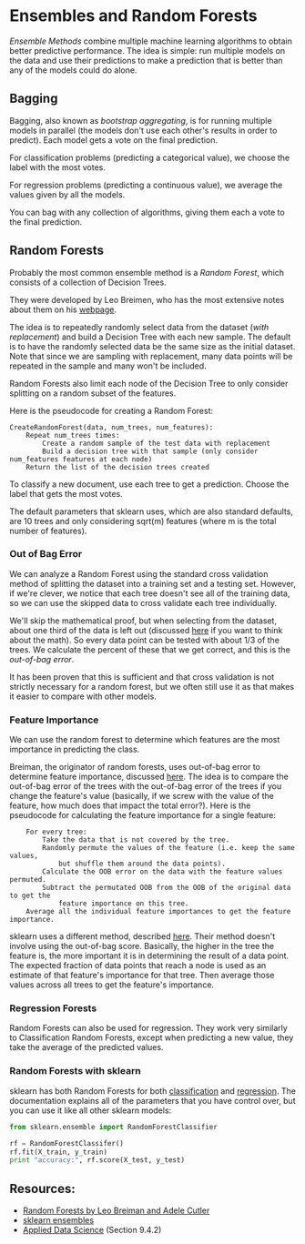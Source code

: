 # Ensembles and Random Forests

*Ensemble Methods* combine multiple machine learning algorithms to obtain better predictive performance. The idea is simple: run multiple models on the data and use their predictions to make a prediction that is better than any of the models could do alone.


## Bagging

Bagging, also known as *bootstrap aggregating*, is for running multiple models in parallel (the models don't use each other's results in order to predict). Each model gets a vote on the final prediction.

For classification problems (predicting a categorical value), we choose the label with the most votes.

For regression problems (predicting a continuous value), we average the values given by all the models.

You can bag with any collection of algorithms, giving them each a vote to the final prediction.


## Random Forests

Probably the most common ensemble method is a *Random Forest*, which consists of a collection of Decision Trees.

They were developed by Leo Breimen, who has the most extensive notes about them on his [webpage](http://www.stat.berkeley.edu/~breiman/RandomForests/cc_home.htm).

The idea is to repeatedly randomly select data from the dataset (*with replacement*) and build a Decision Tree with each new sample. The default is to have the randomly selected data be the same size as the initial dataset. Note that since we are sampling with replacement, many data points will be repeated in the sample and many won't be included.

Random Forests also limit each node of the Decision Tree to only consider splitting on a random subset of the features.

Here is the pseudocode for creating a Random Forest:

    CreateRandomForest(data, num_trees, num_features):
        Repeat num_trees times:
            Create a random sample of the test data with replacement
            Build a decision tree with that sample (only consider num_features features at each node)
        Return the list of the decision trees created

To classify a new document, use each tree to get a prediction. Choose the label that gets the most votes.

The default parameters that sklearn uses, which are also standard defaults, are 10 trees and only considering sqrt(m) features (where m is the total number of features).


### Out of Bag Error

We can analyze a Random Forest using the standard cross validation method of splitting the dataset into a training set and a testing set. However, if we're clever, we notice that each tree doesn't see all of the training data, so we can use the skipped data to cross validate each tree individually.

We'll skip the mathematical proof, but when selecting from the dataset, about one third of the data is left out (discussed [here](http://math.stackexchange.com/questions/203491/expected-coverage-after-sampling-with-replacement-k-times) if you want to think about the math). So every data point can be tested with about 1/3 of the trees. We calculate the percent of these that we get correct, and this is the *out-of-bag error*.

It has been proven that this is sufficient and that cross validation is not strictly necessary for a random forest, but we often still use it as that makes it easier to compare with other models.


### Feature Importance

We can use the random forest to determine which features are the most importance in predicting the class.

Breiman, the originator of random forests, uses out-of-bag error to determine feature importance, discussed [here](http://www.stat.berkeley.edu/~breiman/RandomForests/cc_home.htm#varimp). The idea is to compare the out-of-bag error of the trees with the out-of-bag error of the trees if you change the feature's value (basically, if we screw with the value of the feature, how much does that impact the total error?). Here is the pseudocode for calculating the feature importance for a single feature:

        For every tree:
            Take the data that is not covered by the tree.
            Randomly permute the values of the feature (i.e. keep the same values,
                but shuffle them around the data points).
            Calculate the OOB error on the data with the feature values permuted.
            Subtract the permutated OOB from the OOB of the original data to get the
                feature importance on this tree.
        Average all the individual feature importances to get the feature importance.

sklearn uses a different method, described [here](http://scikit-learn.org/stable/modules/ensemble.html#feature-importance-evaluation). Their method doesn't involve using the out-of-bag score. Basically, the higher in the tree the feature is, the more important it is in determining the result of a data point. The expected fraction of data points that reach a node is used as an estimate of that feature's importance for that tree. Then average those values across all trees to get the feature's importance.


### Regression Forests

Random Forests can also be used for regression. They work very similarly to Classification Random Forests, except when predicting a new value, they take the average of the predicted values.


### Random Forests with sklearn

sklearn has both Random Forests for both [classification](http://scikit-learn.org/stable/modules/generated/sklearn.ensemble.RandomForestClassifier.html) and [regression](http://scikit-learn.org/stable/modules/generated/sklearn.ensemble.RandomForestRegressor.html). The documentation explains all of the parameters that you have control over, but you can use it like all other sklearn models:

```python
from sklearn.ensemble import RandomForestClassifier

rf = RandomForestClassifer()
rf.fit(X_train, y_train)
print "accuracy:", rf.score(X_test, y_test)
```

## Resources:

* [Random Forests by Leo Breiman and Adele Cutler](http://www.stat.berkeley.edu/~breiman/RandomForests/cc_home.htm)
* [sklearn ensembles](http://scikit-learn.org/stable/modules/ensemble.html)
* [Applied Data Science](http://columbia-applied-data-science.github.io/appdatasci.pdf) (Section 9.4.2)